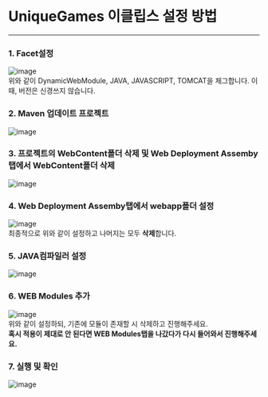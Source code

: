 # UniqueGames 이클립스 설정 방법
***

### 1. Facet설정
![image](https://github.com/SongYuna99/UniqueGames/assets/57223597/0de9da10-1312-42c1-adeb-cba764098d52)<br/> 
위와 같이 DynamicWebModule, JAVA, JAVASCRIPT, TOMCAT을 체그합니다. 이 때, 버전은 신경쓰지 않습니다.

### 2. Maven 업데이트 프로젝트
![image](https://github.com/SongYuna99/UniqueGames/assets/57223597/d2326606-e176-4c22-a8e0-b1816c5c5ca1)<br/> 

### 3. 프로젝트의 WebContent폴더 삭제 및 Web Deployment Assemby탭에서 WebContent폴더 삭제
![image](https://github.com/SongYuna99/UniqueGames/assets/57223597/adcf55e0-9660-4a1e-9ef9-2ff719e3387f)<br/> 
 
### 4. Web Deployment Assemby탭에서 webapp폴더 설정
![image](https://github.com/SongYuna99/UniqueGames/assets/57223597/0b897202-4f7c-4ffe-8f5e-3a7f27659f59)<br/> 
최종적으로 위와 같이 설정하고 나머지는 모두 **삭제**합니다.

### 5. JAVA컴파일러 설정
![image](https://github.com/SongYuna99/UniqueGames/assets/57223597/95ef7349-fc41-4042-9ec3-2db8db8b1270)<br/> 

### 6. WEB Modules 추가
![image](https://github.com/SongYuna99/UniqueGames/assets/57223597/ef289127-b03e-4ea4-8661-0f878cfd4362)<br/> 
위와 같이 설정하되, 기존에 모듈이 존재할 시 삭제하고 진행해주세요.<br/> 
**혹시 적용이 제대로 안 된다면 WEB Modules탭을 나갔다가 다시 들어와서 진행해주세요.**

### 7. 실행 및 확인
![image](https://github.com/SongYuna99/UniqueGames/assets/57223597/5ac5a80e-7beb-4f10-b6ac-eed20a1cce34)<br/> 
